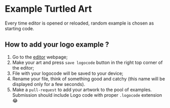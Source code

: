 # Example Turtled Art

Every time editor is opened or reloaded, random example is chosen as starting code.

## How to add your logo example ?

1. Go to the [editor](https://fabritsius.github.io/logo-code-editor/) webpage;
2. Make your art and press `save logocode` button in the right top corner of the editor;
3. File with your logocode will be saved to your device;
4. Rename your file, think of something good and catchy (this name will be displayed only for a few seconds).
5. Make a `pull-request` to add your artwork to the pool of examples. Submission should include Logo code with proper `.logocode` extension😂